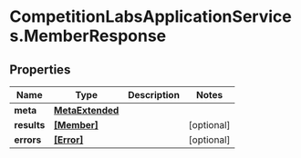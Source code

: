 # CompetitionLabsApplicationServices.MemberResponse

## Properties

Name | Type | Description | Notes
------------ | ------------- | ------------- | -------------
**meta** | [**MetaExtended**](MetaExtended.md) |  | 
**results** | [**[Member]**](Member.md) |  | [optional] 
**errors** | [**[Error]**](Error.md) |  | [optional] 



